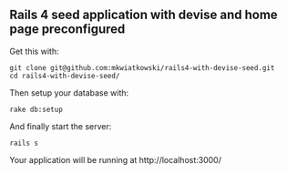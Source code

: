 ## Rails 4 seed application with devise and home page preconfigured

Get this with:

```
git clone git@github.com:mkwiatkowski/rails4-with-devise-seed.git
cd rails4-with-devise-seed/
```

Then setup your database with:

```
rake db:setup
```

And finally start the server:

```
rails s
```

Your application will be running at http://localhost:3000/
